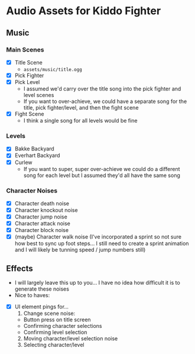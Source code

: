 # Audio Assets for Kiddo Fighter

## Music

### Main Scenes

- [x] Title Scene
  - `assets/music/title.ogg`
- [x] Pick Fighter
- [x] Pick Level
  - I assumed we'd carry over the title song into the pick fighter and level scenes
  - If you want to over-achieve, we could have a separate song for the title, pick fighter/level, and then the fight scene
- [x] Fight Scene
  - I think a single song for all levels would be fine

### Levels

- [x] Bakke Backyard
- [x] Everhart Backyard
- [x] Curlew
  - If you want to super, super over-achieve we could do a different song for each level but I assumed they'd all have the same song

### Character Noises

- [x] Character death noise
- [x] Character knockout noise
- [x] Character jump noise
- [x] Character attack noise
- [x] Character block noise
- [x] (maybe) Character walk noise (I've incorporated a sprint so not sure how best to sync up foot steps... I still need to create a sprint animation and I will likely be tunning speed / jump numbers still)

## Effects

- I will largely leave this up to you... I have no idea how difficult it is to generate these noises
- Nice to haves:
- [x] UI element pings for...
  1. Change scene noise:
    - Button press on title screen
    - Confirming character selections
    - Confirming level selection
  2. Moving character/level selection noise
  3. Selecting character/level

